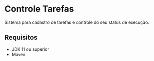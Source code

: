 # Controle Tarefas

Sistema para cadastro de tarefas e controle do seu status de execução.

## Requisitos

- JDK 11 ou superior
- Maven
